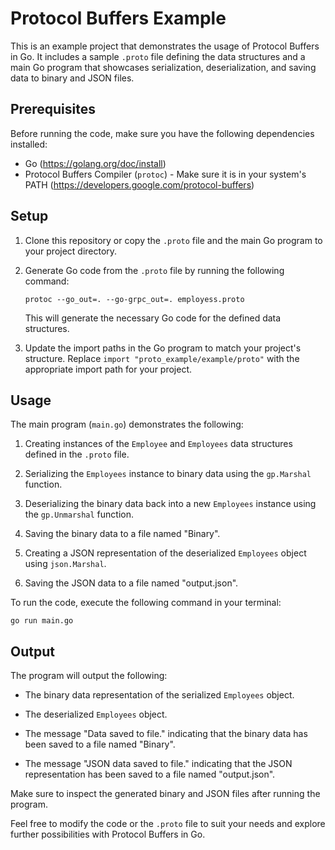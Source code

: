 
# Protocol Buffers Example

This is an example project that demonstrates the usage of Protocol Buffers in Go. It includes a sample `.proto` file defining the data structures and a main Go program that showcases serialization, deserialization, and saving data to binary and JSON files.

## Prerequisites

Before running the code, make sure you have the following dependencies installed:

- Go (https://golang.org/doc/install)
- Protocol Buffers Compiler (`protoc`) - Make sure it is in your system's PATH (https://developers.google.com/protocol-buffers)

## Setup

1. Clone this repository or copy the `.proto` file and the main Go program to your project directory.

2. Generate Go code from the `.proto` file by running the following command:

   ```
   protoc --go_out=. --go-grpc_out=. employess.proto
   ```

   This will generate the necessary Go code for the defined data structures.

3. Update the import paths in the Go program to match your project's structure. Replace `import "proto_example/example/proto"` with the appropriate import path for your project.

## Usage

The main program (`main.go`) demonstrates the following:

1. Creating instances of the `Employee` and `Employees` data structures defined in the `.proto` file.

2. Serializing the `Employees` instance to binary data using the `gp.Marshal` function.

3. Deserializing the binary data back into a new `Employees` instance using the `gp.Unmarshal` function.

4. Saving the binary data to a file named "Binary".

5. Creating a JSON representation of the deserialized `Employees` object using `json.Marshal`.

6. Saving the JSON data to a file named "output.json".

To run the code, execute the following command in your terminal:

```
go run main.go
```

## Output

The program will output the following:

- The binary data representation of the serialized `Employees` object.

- The deserialized `Employees` object.

- The message "Data saved to file." indicating that the binary data has been saved to a file named "Binary".

- The message "JSON data saved to file." indicating that the JSON representation has been saved to a file named "output.json".

Make sure to inspect the generated binary and JSON files after running the program.

Feel free to modify the code or the `.proto` file to suit your needs and explore further possibilities with Protocol Buffers in Go.

